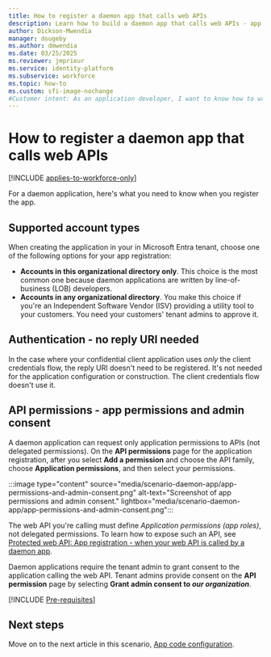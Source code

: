 ```yaml
---
title: How to register a daemon app that calls web APIs
description: Learn how to build a daemon app that calls web APIs - app registration
author: Dickson-Mwendia
manager: dougeby
ms.author: dmwendia
ms.date: 03/25/2025
ms.reviewer: jmprieur
ms.service: identity-platform
ms.subservice: workforce
ms.topic: how-to
ms.custom: sfi-image-nochange
#Customer intent: As an application developer, I want to know how to write a daemon app that can call web APIs by using the Microsoft identity platform for developers.
---
```


# How to register a daemon app that calls web APIs

[!INCLUDE [applies-to-workforce-only](../external-id/includes/applies-to-workforce-only.md)]

For a daemon application, here's what you need to know when you register the app.

## Supported account types

When creating the application in your in Microsoft Entra tenant, choose one of the following options for your app registration:

- **Accounts in this organizational directory only**. This choice is the most common one because daemon applications are written by line-of-business (LOB) developers.
- **Accounts in any organizational directory**. You make this choice if you're an Independent Software Vendor (ISV) providing a utility tool to your customers. You need your customers' tenant admins to approve it.

## Authentication - no reply URI needed

In the case where your confidential client application uses *only* the client credentials flow, the reply URI doesn't need to be registered. It's not needed for the application configuration or construction. The client credentials flow doesn't use it.

## API permissions - app permissions and admin consent

A daemon application can request only application permissions to APIs (not delegated permissions). On the **API permissions** page for the application registration, after you select **Add a permission** and choose the API family, choose **Application permissions**, and then select your permissions.

:::image type="content" source="media/scenario-daemon-app/app-permissions-and-admin-consent.png" alt-text="Screenshot of app permissions and admin consent." lightbox="media/scenario-daemon-app/app-permissions-and-admin-consent.png":::

The web API you're calling must define *Application permissions (app roles)*, not delegated permissions. To learn how to expose such an API, see [Protected web API: App registration - when your web API is called by a daemon app](scenario-protected-web-api-app-registration.md#if-your-web-api-is-called-by-a-service-or-daemon-app).

Daemon applications require the tenant admin to grant consent to the application calling the web API. Tenant admins provide consent on the **API permission** page by selecting **Grant admin consent to *our organization***.

[!INCLUDE [Pre-requisites](./includes/scenarios/scenarios-prerequisites.md)]

## Next steps

Move on to the next article in this scenario,
[App code configuration](./scenario-daemon-app-configuration.md).
